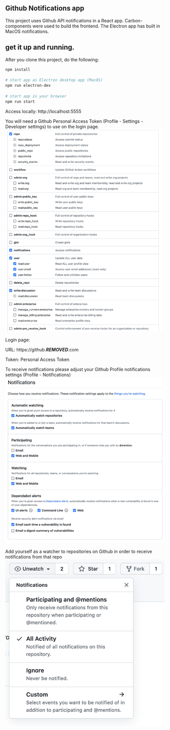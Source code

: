 ## Github Notifications app

This project uses Github API notifications in a React app. Carbon-components were used to build the frontend. 
The Electron app has built in MacOS notifications.

## get it up and running.

After you clone this project, do the following:

```bash
npm install

# start app as Electron desktop app (MacOS)
npm run electron-dev

# start app in your browser
npm run start
```
Access locally: http://localhost:5555

You will need a Github Personal Access Token (Profile - Settings - Developer settings) to use on the login page.
![](src/assets/token-settings.png)

Login page:

URL: https://github.***REMOVED***.com

Token: Personal Access Token

To receive notifications please adjust your Github Profile notifications settings
(Profile - Notifications)
![](src/assets/settings.png)

Add yourself as a watcher to repositories on Github in order to receive notifications from that repo
![](src/assets/repo-watching.png)
